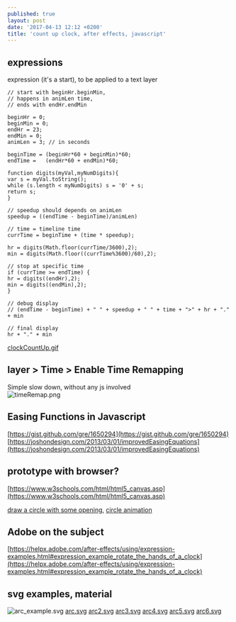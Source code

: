 ```yaml
---
published: true
layout: post
date: '2017-04-13 12:12 +0200'
title: 'count up clock, after effects, javascript'
---
```

## expressions

expression (it's a start), to be applied to a text layer 

    // start with beginHr.beginMin, 
    // happens in animLen time, 
    // ends with endHr.endMin
    
    beginHr = 0;
    beginMin = 0;
    endHr = 23;
    endMin = 0;
    animLen = 3; // in seconds
    
    beginTime = (beginHr*60 + beginMin)*60;
    endTime =   (endHr*60 + endMin)*60;
    
    function digits(myVal,myNumDigits){
    var s = myVal.toString();
    while (s.length < myNumDigits) s = '0' + s;
    return s;
    }
    
    // speedup should depends on animLen
    speedup = ((endTime - beginTime)/animLen)
    
    // time = timeline time
    currTime = beginTime + (time * speedup);
    
    hr = digits(Math.floor(currTime/3600),2);
    min = digits(Math.floor((currTime%3600)/60),2);
    
    // stop at specific time
    if (currTime >= endTime) {
    hr = digits((endHr),2);
    min = digits((endMin),2);
    }
    
    // debug display
    // (endTime - beginTime) + " " + speedup + " " + time + ">" + hr + "." + min
    
    // final display
    hr + "." + min
    
[clockCountUp.gif]({{site.baseurl}}/media/clockCountUp.gif)

## layer > Time > Enable Time Remapping

Simple slow down, without any js involved  
![timeRemap.png]({{site.baseurl}}/media/timeRemap.png)

## Easing Functions in Javascript

[https://gist.github.com/gre/1650294](https://gist.github.com/gre/1650294)  
[https://joshondesign.com/2013/03/01/improvedEasingEquations](https://joshondesign.com/2013/03/01/improvedEasingEquations)

## prototype with browser?

[https://www.w3schools.com/html/html5_canvas.asp](https://www.w3schools.com/html/html5_canvas.asp)

[draw a circle with some opening](https://www.w3schools.com/code/tryit.asp?filename=FEMV4HWJHOB7), 
[circle animation ](https://www.w3schools.com/code/tryit.asp?filename=FEMV8DICDA4R)
    
## Adobe on the subject

[https://helpx.adobe.com/after-effects/using/expression-examples.html#expression_example_rotate_the_hands_of_a_clock](https://helpx.adobe.com/after-effects/using/expression-examples.html#expression_example_rotate_the_hands_of_a_clock)
    
## svg examples, material
    
![arc_example.svg]({{site.baseurl}}/media/arc_example.svg)
[arc.svg]({{site.baseurl}}/media/arc.svg)
[arc2.svg]({{site.baseurl}}/media/arc2.svg)
[arc3.svg]({{site.baseurl}}/media/arc3.svg)
[arc4.svg]({{site.baseurl}}/media/arc4.svg)
[arc5.svg]({{site.baseurl}}/media/arc5.svg)
[arc6.svg]({{site.baseurl}}/media/arc6.svg)
